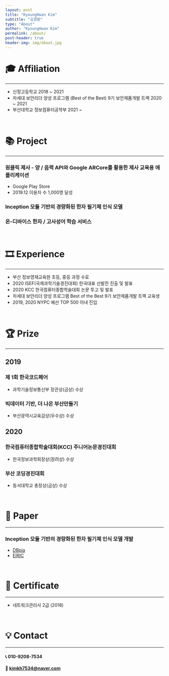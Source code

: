 ```yaml
---
layout: post
title: "KyoungHwan Kim"
subtitle: "김경환"
type: "About"
author: "KyoungHwan Kim"
permalink: /about/
post-header: true
header-img: img/about.jpg
---
```


# 🎓 Affiliation
---
- 신정고등학교
2018 ~ 2021
- 차세대 보안리더 양성 프로그램 (Best of the Best) 9기 보안제품개발 트랙
2020 ~ 2021
- 부산대학교 정보컴퓨터공학부
2021 ~

<br />

# 📚 Project
---
### 원클릭 제사 - 양 / 음력 API와 Google ARCore를 활용한 제사 교육용 애플리케이션
- Google Play Store
- 2019.12 이용자 수 1,000명 달성

### Inception 모듈 기반의 경량화된 한자 필기체 인식 모델

### 온-디바이스 한자 / 고사성어 학습 서비스

<br />

# 🎞️ Experience
---
- 부산 정보영재교육원 초등, 중등 과정 수료
- 2020 ISEF(국제과학기술경진대회) 한국대표 선발전 진출 및 발표
- 2020 KCC 한국컴퓨터종합학술대회 논문 투고 및 발표
- 차세대 보안리더 양성 프로그램 Best of the Best 9기 보안제품개발 트랙 교육생
- 2019, 2020 NYPC 예선 TOP 500 이내 진입

<br />

# 🏆 Prize
---
## 2019

### 제 1회 한국코드페어
- 과학기술정보통신부 장관상(금상) 수상

### 빅데이터 기반, 더 나은 부산만들기
- 부산광역시교육감상(우수상) 수상

## 2020

### 한국컴퓨터종합학술대회(KCC) 주니어논문경진대회
- 한국정보과학회장상(장려상) 수상

### 부산 코딩경진대회
- 동서대학교 총장상(금상) 수상

<br />

# 📄 Paper
---
### Inception 모듈 기반의 경량화된 한자 필기체 인식 모델 개발
- [DBpia](http://www.dbpia.co.kr/journal/articleDetail?nodeId=NODE09874847)
- [EIRIC](https://www.eiric.or.kr/literature/ser_view.php?SnxGubun=INKO&mode=total&searchCate=literature&gu=INME000G0&cmd=qryview&SnxIndxNum=234020&rownum=&totalCnt=2&rownum=2&q1_t=aW5jZXB0aW9uIOuqqOuTiA==&listUrl=L3NlYXJjaC9yZXN1bHQucGhwP1NueEd1YnVuPUlOS08mbW9kZT10b3RhbCZzZWFyY2hDYXRlPWxpdGVyYXR1cmUmcTE9aW5jZXB0aW9uKyVCOCVGMCVCNSVFMiZ4PTAmeT0w&q1=inception+%B8%F0%B5%E2&kci=)

<br />

# 📜 Certificate
---
- 네트워크관리사 2급 (2018)

<br />

# 💡 Contact
---
#### 📞 010-9208-7534

#### 📧 kimkh7534@naver.com

<br />